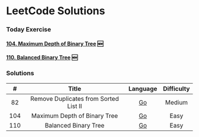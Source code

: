 # LeetCode Solutions

### Today Exercise

#### [104. Maximum Depth of Binary Tree](https://leetcode-cn.com/problems/maximum-depth-of-binary-tree/) 🆕

#### [110. Balanced Binary Tree](https://leetcode-cn.com/problems/balanced-binary-tree/) 🆕

### Solutions

|   #   |                 Title                 |                                                    Language                                                    | Difficulty |
| :---: | :-----------------------------------: | :------------------------------------------------------------------------------------------------------------: | :--------: |
|  82   | Remove Duplicates from Sorted List II |                    [Go](./Golang/82.%20Remove%20Duplicates%20from%20Sorted%20List%20II.md)                     |   Medium   |
|  104  |     Maximum Depth of Binary Tree      |                         [Go](./Golang/104.%20Maximum%20Depth%20of%20Binary%20Tree.md)                          |    Easy    |
|  110  |         Balanced Binary Tree          | [Go](https://github.com/Coding4Today/leetcode-solutions/blob/master/Golang/110.%20Balanced%20Binary%20Tree.md) |    Easy    |

